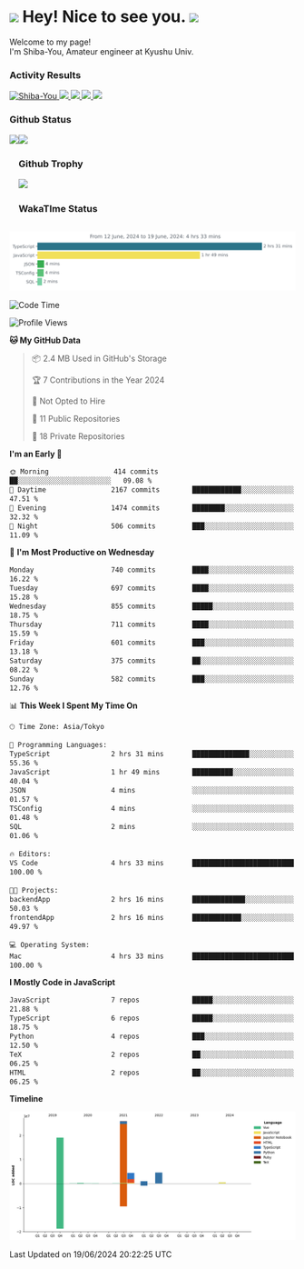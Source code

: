 <h1>
  <img src="https://emojis.slackmojis.com/emojis/images/1531849430/4246/blob-sunglasses.gif?1531849430" width="30"/> 
  Hey! Nice to see you.
  <img src="https://emojis.slackmojis.com/emojis/images/1531849430/4246/blob-sunglasses.gif?1531849430" width="30"/> 
</h1>
<p>
  Welcome to my page! <br />
  I'm Shiba-You, Amateur engineer at Kyushu Univ.
</p>


<h3>
  Activity Results
</h3>
<p align="left"> 
  <!--   GitHub  -->
  <a href="https://github.com/Shiba-You/Shiba-You/">
    <img src="https://komarev.com/ghpvc/?username=Shiba-You" alt="Shiba-You" />
  </a>
  <a href="https://github.com/Shiba-You">
    <img height="20" src="https://img.shields.io/github/followers/Shiba-You?label=follow&logo=github&style=flat" />
  </a>
  
  <!-- Qiita -->
  <a href="http://qiita.com/Shiba-You">
    <img height="20" src="https://qiita-badge.apiapi.app/s/Shiba-You/posts.svg" />
  </a>
  <a href="http://qiita.com/Shiba-You">
    <img height="20" src="https://qiita-badge.apiapi.app/s/Shiba-You/contributions.svg" />
  </a>
  <a href="http://qiita.com/Shiba-You">
    <img height="20" src="https://qiita-badge.apiapi.app/s/Shiba-You/followers.svg" />
  </a>
</p>


<h3>
  Github Status
</h3>
<div>
  <img height="170" align="left" src="https://github-readme-stats.vercel.app/api?username=Shiba-You&theme=tokyonight" />
  <img height="170" src="https://github-readme-stats.vercel.app/api/top-langs/?username=Shiba-You&theme=tokyonight&layout=compact" />
</div>

<h3>
  Github Trophy
</h3>
<div>
  <img width="800" src="https://github-profile-trophy.vercel.app/?username=Shiba-You&theme=tokyonight" />
</div>


<h3>
  WakaTIme Status
</h3>
<img src="https://github.com/Shiba-You/Shiba-You/blob/main/images/stat.svg" alt="Shiba-You WakaTime Activity"/>

<!--START_SECTION:waka-->
![Code Time](http://img.shields.io/badge/Code%20Time-834%20hrs%2013%20mins-blue)

![Profile Views](http://img.shields.io/badge/Profile%20Views-2-blue)

**🐱 My GitHub Data** 

> 📦 2.4 MB Used in GitHub's Storage 
 > 
> 🏆 7 Contributions in the Year 2024
 > 
> 🚫 Not Opted to Hire
 > 
> 📜 11 Public Repositories 
 > 
> 🔑 18 Private Repositories 
 > 
**I'm an Early 🐤** 

```text
🌞 Morning                414 commits         ██░░░░░░░░░░░░░░░░░░░░░░░   09.08 % 
🌆 Daytime                2167 commits        ████████████░░░░░░░░░░░░░   47.51 % 
🌃 Evening                1474 commits        ████████░░░░░░░░░░░░░░░░░   32.32 % 
🌙 Night                  506 commits         ███░░░░░░░░░░░░░░░░░░░░░░   11.09 % 
```
📅 **I'm Most Productive on Wednesday** 

```text
Monday                   740 commits         ████░░░░░░░░░░░░░░░░░░░░░   16.22 % 
Tuesday                  697 commits         ████░░░░░░░░░░░░░░░░░░░░░   15.28 % 
Wednesday                855 commits         █████░░░░░░░░░░░░░░░░░░░░   18.75 % 
Thursday                 711 commits         ████░░░░░░░░░░░░░░░░░░░░░   15.59 % 
Friday                   601 commits         ███░░░░░░░░░░░░░░░░░░░░░░   13.18 % 
Saturday                 375 commits         ██░░░░░░░░░░░░░░░░░░░░░░░   08.22 % 
Sunday                   582 commits         ███░░░░░░░░░░░░░░░░░░░░░░   12.76 % 
```


📊 **This Week I Spent My Time On** 

```text
🕑︎ Time Zone: Asia/Tokyo

💬 Programming Languages: 
TypeScript               2 hrs 31 mins       ██████████████░░░░░░░░░░░   55.36 % 
JavaScript               1 hr 49 mins        ██████████░░░░░░░░░░░░░░░   40.04 % 
JSON                     4 mins              ░░░░░░░░░░░░░░░░░░░░░░░░░   01.57 % 
TSConfig                 4 mins              ░░░░░░░░░░░░░░░░░░░░░░░░░   01.48 % 
SQL                      2 mins              ░░░░░░░░░░░░░░░░░░░░░░░░░   01.06 % 

🔥 Editors: 
VS Code                  4 hrs 33 mins       █████████████████████████   100.00 % 

🐱‍💻 Projects: 
backendApp               2 hrs 16 mins       █████████████░░░░░░░░░░░░   50.03 % 
frontendApp              2 hrs 16 mins       ████████████░░░░░░░░░░░░░   49.97 % 

💻 Operating System: 
Mac                      4 hrs 33 mins       █████████████████████████   100.00 % 
```

**I Mostly Code in JavaScript** 

```text
JavaScript               7 repos             █████░░░░░░░░░░░░░░░░░░░░   21.88 % 
TypeScript               6 repos             █████░░░░░░░░░░░░░░░░░░░░   18.75 % 
Python                   4 repos             ███░░░░░░░░░░░░░░░░░░░░░░   12.50 % 
TeX                      2 repos             ██░░░░░░░░░░░░░░░░░░░░░░░   06.25 % 
HTML                     2 repos             ██░░░░░░░░░░░░░░░░░░░░░░░   06.25 % 
```



**Timeline**

![Lines of Code chart](https://raw.githubusercontent.com/Shiba-You/Shiba-You/main/assets/bar_graph.png)


 Last Updated on 19/06/2024 20:22:25 UTC
<!--END_SECTION:waka-->
